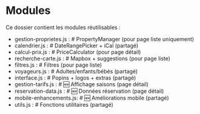 # Modules

Ce dossier contient les modules réutilisables :
- gestion-proprietes.js :  # PropertyManager (pour page liste uniquement)
- calendrier.js         :  # DateRangePicker + iCal (partagé)
- calcul-prix.js        :  # PriceCalculator (pour page détail)
- recherche-carte.js    :  # Mapbox + suggestions (pour page liste)
- filtres.js            :  # Filtres (pour page liste)
- voyageurs.js          :  # Adultes/enfants/bébés (partagé)
- interface.js          :  # Popins + logos + extras (partagé)
- gestion-tarifs.js     :  # 🆕 Affichage saisons (page détail)
- reservation-data.js   :  # 🆕 Données réservation (page détail)
- mobile-enhancements.js:  # 🆕 Améliorations mobile (partagé)
- utils.js              :  # Fonctions utilitaires (partagé)
